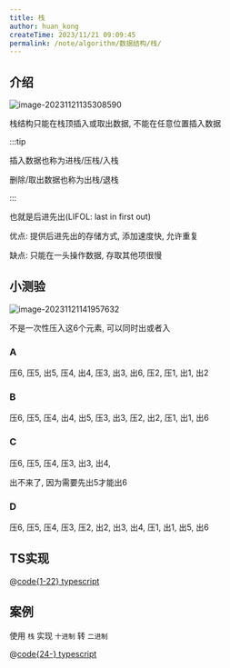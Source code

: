 ```yaml
---
title: 栈
author: huan_kong
createTime: 2023/11/21 09:09:45
permalink: /note/algorithm/数据结构/栈/
---
```


## 介绍

![image-20231121135308590](https://img.huankong.top/i/2023/11/21/655c45ce5e344.png)

栈结构只能在栈顶插入或取出数据, 不能在任意位置插入数据

:::tip

插入数据也称为进栈/压栈/入栈

删除/取出数据也称为出栈/退栈

:::

也就是后进先出(LIFOL: last in first out)

优点: 提供后进先出的存储方式, 添加速度快, 允许重复

缺点: 只能在一头操作数据, 存取其他项很慢

## 小测验

![image-20231121141957632](https://img.huankong.top/i/2023/11/21/655c4ce727a79.png)

不是一次性压入这6个元素, 可以同时出或者入

### A

压6, 压5, 出5, 压4, 出4, 压3, 出3, 出6, 压2, 压1, 出1, 出2

### B

压6, 压5, 压4, 出4, 出5, 压3, 出3, 压2, 出2, 压1, 出1, 出6

### C

压6, 压5, 压4, 压3, 出3, 出4,

出不来了, 因为需要先出5才能出6

### D

压6, 压5, 压4, 压3, 压2, 出2, 出3, 出4, 压1, 出1, 出5, 出6

## TS实现

@[code{1-22} typescript](./code/栈.ts)

## 案例

使用 `栈` 实现 `十进制` 转 `二进制`

@[code{24-} typescript](./code/栈.ts)
